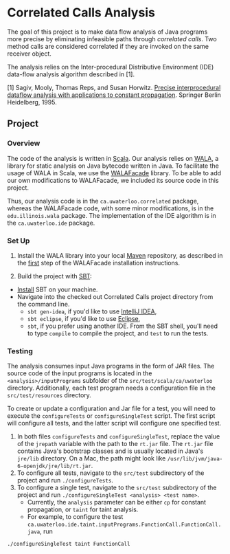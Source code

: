 # Correlated Calls Analysis

The goal of this project is to make data flow analysis of Java programs more precise by eliminating infeasible paths through *correlated calls*.
Two method calls are considered correlated if they are invoked on the same receiver object.

The analysis relies on the Inter-procedural Distributive Environment (IDE) data-flow analysis algorithm described in [1].

[1] Sagiv, Mooly, Thomas Reps, and Susan Horwitz. [Precise interprocedural dataflow analysis with applications to constant propagation](http://www.sciencedirect.com/science/article/pii/0304397596000722). Springer Berlin Heidelberg, 1995.

## Project

### Overview

The code of the analysis is written in [Scala](http://www.scala-lang.org/). Our analysis relies on [WALA](http://wala.sourceforge.net/wiki/index.php/Main_Page), a library for static analysis on Java bytecode written in Java. To facilitate the usage of WALA in Scala, we use the [WALAFacade](https://github.com/cos/WALAFacade) library. To be able to add our own modifications to WALAFacade, we included its source code in this project.

Thus, our analysis code is in the `ca.uwaterloo.correlated` package, whereas the WALAFacade code, with some minor modifications, is in the `edu.illinois.wala` package. The implementation of the IDE algorithm is in the `ca.uwaterloo.ide` package.

### Set Up

1. Install the WALA library into your local [Maven](http://maven.apache.org/) repository, as described in the [first](https://github.com/cos/WALAFacade#steps) step of the WALAFacade installation instructions.

2. Build the project with [SBT](http://www.scala-sbt.org/): 
  - [Install](http://www.scala-sbt.org/release/docs/Getting-Started/Setup) SBT on your machine.
  - Navigate into the checked out Correlated Calls project directory from the command line.
    - `sbt gen-idea`, if you'd like to use [IntelliJ IDEA](http://www.jetbrains.com/idea/),
    - `sbt eclipse`, if you'd like to use [Eclipse](http://www.eclipse.org/),
    - `sbt`, if you prefer using another IDE. From the SBT shell, you'll need to type `compile` to compile the project, and `test` to run the tests.

### Testing
The analysis consumes input Java programs in the form of JAR files. The source code of the input programs is located in the `<analysis>/inputPrograms` subfolder of the `src/test/scala/ca/uwaterloo` directory.
Additionally, each test program needs a configuration file in the `src/test/resources` directory.

To create or update a configuration and Jar file for a test, you will need to execute the `configureTests` or `configureSingleTest` script.
The first script will configure all tests, and the latter script will configure one specified test.

1. In both files `configureTests` and `configureSingleTest`, replace the value of the `jrepath` variable with the path to the `rt.jar` file.
The `rt.jar` file contains Java's bootstrap classes and is usually located in Java's `jre/lib` directory. On a Mac, the path might look like `/usr/lib/jvm/java-6-openjdk/jre/lib/rt.jar`.
2. To configure all tests, navigate to the `src/test` subdirectory of the project and run `./configureTests`.
3. To configure a single test, navigate to the `src/test` subdirectory of the project and run `./configureSingleTest <analysis> <test name>`.
   - Currently, the `analysis` parameter can be either `cp` for constant propagation, or `taint` for taint analysis.
   - For example, to configure the test `ca.uwaterloo.ide.taint.inputPrograms.FunctionCall.FunctionCall.java`, run
```
./configureSingleTest taint FunctionCall
```
